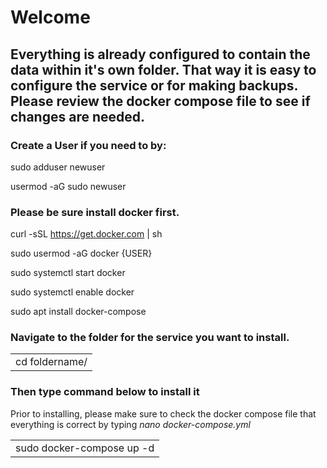 # Welcome
## Everything is already configured to contain the data within it's own folder. That way it is easy to configure the service or for making backups. Please review the docker compose file to see if changes are needed.

### Create a User if you need to by:

sudo adduser newuser

usermod -aG sudo newuser

### Please be sure install docker first.

curl -sSL https://get.docker.com | sh

sudo usermod -aG docker {USER}

sudo systemctl start docker

sudo systemctl enable docker

sudo apt install docker-compose

### Navigate to the folder for the service you want to install.
<table><tr><td>cd foldername/</td></tr></table>

###  Then type command below to install it
Prior to installing, please make sure to check the docker compose file that everything is correct by typing *nano docker-compose.yml*
<table><tr><td>sudo docker-compose up -d</td></tr></table>
